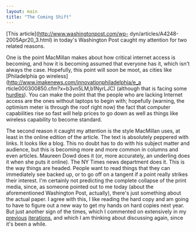 ```yaml
---
layout: main
title: "The Coming Shift"
---
```

[This article](http://www.washingtonpost.com/wp-
dyn/articles/A4248-2005Apr20_3.html) in today's Washington Post caught my
attention for two related reasons.

  
One is the point MacMillan makes about how critical internet access is
becoming, and how it is becoming assumed that everyone has it, which isn't
always the case. Hopefully, this point will soon be moot, as cities like
[Philadelphia go wireless](http://www.imakenews.com/innovationphiladelphia/e_a
rticle000300850.cfm?x=b3vn5LM,b1NyrLJC) (although that is facing some
[hurdles](http://www.post-gazette.com/pg/04329/416768.stm)). You can make the
point that the people who are lacking Internet access are the ones without
laptops to begin with; hopefully (warning, the optimism meter is through the
roof right now) the fact that computer capabilities rise so fast will help
prices to go down as well as things like wireless capability to become
standard.

  
The second reason it caught my attention is the style MacMillan uses, at least
in the online edition of the article. The text is absolutely peppered with
links. It looks like a blog. This no doubt has to do with his subject matter
and audience, but this is becoming more and more common in columns and even
articles. Maureen Dowd does it (or, more accurately, an underling does it when
she puts it online). The NY Times news department does it. This is the way
things are headed. People want to read things that they can immediately see
backed up, or to go off on a tangent if a point really strikes their interest.
I'm certainly not predicting the complete collapse of the print media, since,
as someone pointed out to me today (about the aforementioned Washington Post,
actually), there's just something about the actual paper. I agree with this, I
like reading the hard copy and am going to have to figure out a new way to get
my hands on hard copies next year. But just another sign of the times, which I
commented on extensively in my
[previous](http://www.livejournal.com/users/ironmanbretta)
[iterations](http://www.princeton.edu/~abrett/oldindex), and which I am
thinking about discussing again, since it's been a while.


